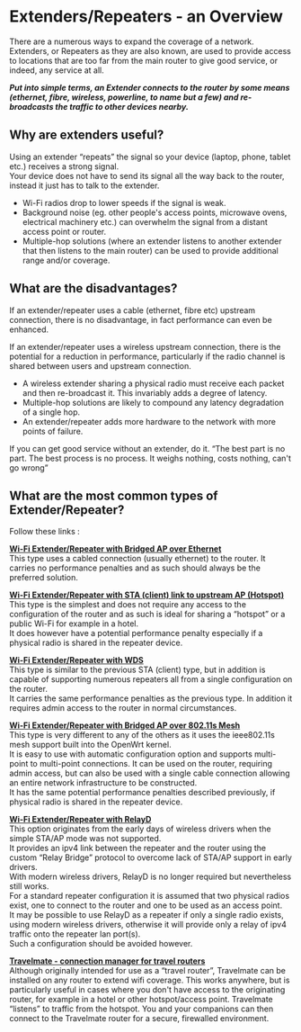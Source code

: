 # Extenders/Repeaters - an Overview

There are a numerous ways to expand the coverage of a network.  
Extenders, or Repeaters as they are also known, are used to provide access to locations that are too far from the main router to give good service, or indeed, any service at all.

***Put into simple terms, an Extender connects to the router by some means (ethernet, fibre, wireless, powerline, to name but a few) and re-broadcasts the traffic to other devices nearby.***

## Why are extenders useful?

Using an extender “repeats” the signal so your device (laptop, phone, tablet etc.) receives a strong signal.  
Your device does not have to send its signal all the way back to the router, instead it just has to talk to the extender.

- Wi-Fi radios drop to lower speeds if the signal is weak.
- Background noise (eg. other people's access points, microwave ovens, electrical machinery etc.) can overwhelm the signal from a distant access point or router.
- Multiple-hop solutions (where an extender listens to another extender that then listens to the main router) can be used to provide additional range and/or coverage.

## What are the disadvantages?

If an extender/repeater uses a cable (ethernet, fibre etc) upstream connection, there is no disadvantage, in fact performance can even be enhanced.

If an extender/repeater uses a wireless upstream connection, there is the potential for a reduction in performance, particularly if the radio channel is shared between users and upstream connection.

- A wireless extender sharing a physical radio must receive each packet and then re-broadcast it. This invariably adds a degree of latency.
- Multiple-hop solutions are likely to compound any latency degradation of a single hop.
- An extender/repeater adds more hardware to the network with more points of failure.

If you can get good service without an extender, do it. “The best part is no part. The best process is no process. It weighs nothing, costs nothing, can't go wrong”

## What are the most common types of Extender/Repeater?

Follow these links :

[**Wi-Fi Extender/Repeater with Bridged AP over Ethernet**](/docs/guide-user/network/wifi/wifiextenders/bridgedap "docs:guide-user:network:wifi:wifiextenders:bridgedap")  
This type uses a cabled connection (usually ethernet) to the router. It carries no performance penalties and as such should always be the preferred solution.

[**Wi-Fi Extender/Repeater with STA (client) link to upstream AP (Hotspot)**](/docs/guide-user/network/wifi/wifiextenders/ap_sta "docs:guide-user:network:wifi:wifiextenders:ap_sta")  
This type is the simplest and does not require any access to the configuration of the router and as such is ideal for sharing a “hotspot” or a public Wi-Fi for example in a hotel.  
It does however have a potential performance penalty especially if a physical radio is shared in the repeater device.

[**Wi-Fi Extender/Repeater with WDS**](/docs/guide-user/network/wifi/wifiextenders/wds "docs:guide-user:network:wifi:wifiextenders:wds")  
This type is similar to the previous STA (client) type, but in addition is capable of supporting numerous repeaters all from a single configuration on the router.  
It carries the same performance penalties as the previous type. In addition it requires admin access to the router in normal circumstances.

[**Wi-Fi Extender/Repeater with Bridged AP over 802.11s Mesh**](/docs/guide-user/network/wifi/wifiextenders/mesh "docs:guide-user:network:wifi:wifiextenders:mesh")  
This type is very different to any of the others as it uses the ieee802.11s mesh support built into the OpenWrt kernel.  
It is easy to use with automatic configuration option and supports multi-point to multi-point connections. It can be used on the router, requiring admin access, but can also be used with a single cable connection allowing an entire network infrastructure to be constructed.  
It has the same potential performance penalties described previously, if physical radio is shared in the repeater device.

[**Wi-Fi Extender/Repeater with RelayD**](/docs/guide-user/network/wifi/wifiextenders/relay_configuration "docs:guide-user:network:wifi:wifiextenders:relay_configuration")  
This option originates from the early days of wireless drivers when the simple STA/AP mode was not supported.  
It provides an ipv4 link between the repeater and the router using the custom “Relay Bridge” protocol to overcome lack of STA/AP support in early drivers.  
With modern wireless drivers, RelayD is no longer required but nevertheless still works.  
For a standard repeater configuration it is assumed that two physical radios exist, one to connect to the router and one to be used as an access point.  
It may be possible to use RelayD as a repeater if only a single radio exists, using modern wireless drivers, otherwise it will provide only a relay of ipv4 traffic onto the repeater lan port(s).  
Such a configuration should be avoided however.

[**Travelmate - connection manager for travel routers**](/docs/guide-user/network/wifi/wifiextenders/travelmate "docs:guide-user:network:wifi:wifiextenders:travelmate")  
Although originally intended for use as a “travel router”, Travelmate can be installed on any router to extend wifi coverage. This works anywhere, but is particularly useful in cases where you don't have access to the originating router, for example in a hotel or other hotspot/access point. Travelmate “listens” to traffic from the hotspot. You and your companions can then connect to the Travelmate router for a secure, firewalled environment.
